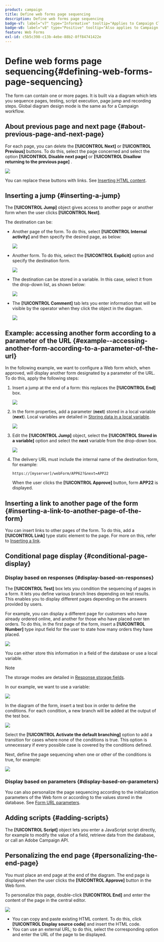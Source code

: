 ```yaml
---
product: campaign
title: Define web forms page sequencing
description: Define web forms page sequencing
badge-v7: label="v7" type="Informative" tooltip="Applies to Campaign Classic v7"
badge-v8: label="v8" type="Positive" tooltip="Also applies to Campaign v8"
feature: Web Forms
exl-id: c5b5c398-c13b-4ebe-88b2-8ff84741422e
---
```

# Define web forms page sequencing{#defining-web-forms-page-sequencing}

 

The form can contain one or more pages. It is built via a diagram which lets you sequence pages, testing, script execution, page jump and recording steps. Global diagram design mode is the same as for a Campaign workflow.

## About previous page and next page {#about-previous-page-and-next-page}

For each page, you can delete the **[!UICONTROL Next]** or **[!UICONTROL Previous]** buttons. To do this, select the page concerned and select the option **[!UICONTROL Disable next page]** or **[!UICONTROL Disallow returning to the previous page]** .

![](assets/s_ncs_admin_survey_no_next_page.png)

You can replace these buttons with links. See [Inserting HTML content](static-elements-in-a-web-form.md#inserting-html-content).

## Inserting a jump {#inserting-a-jump}

The **[!UICONTROL Jump]** object gives access to another page or another form when the user clicks **[!UICONTROL Next]**.

The destination can be:

* Another page of the form. To do this, select **[!UICONTROL Internal activity]** and then specify the desired page, as below:

  ![](assets/s_ncs_admin_jump_param1.png)

* Another form. To do this, select the **[!UICONTROL Explicit]** option and specify the destination form. 

  ![](assets/s_ncs_admin_jump_param2.png)

* The destination can be stored in a variable. In this case, select it from the drop-down list, as shown below:

  ![](assets/s_ncs_admin_jump_param3.png)

* The **[!UICONTROL Comment]** tab lets you enter information that will be visible by the operator when they click the object in the diagram. 

  ![](assets/s_ncs_admin_survey_jump_comment.png)

## Example: accessing another form according to a parameter of the URL {#example--accessing-another-form-according-to-a-parameter-of-the-url}

In the following example, we want to configure a Web form which, when approved, will display another form designated by a parameter of the URL. To do this, apply the following steps:

1. Insert a jump at the end of a form: this replaces the **[!UICONTROL End]** box.

   ![](assets/s_ncs_admin_survey_jump_sample1.png)

1. In the form properties, add a parameter (**next**) stored in a local variable (**next**). Local variables are detailed in [Storing data in a local variable](web-forms-answers.md#storing-data-in-a-local-variable).

   ![](assets/s_ncs_admin_survey_jump_sample2.png)

1. Edit the **[!UICONTROL Jump]** object, select the **[!UICONTROL Stored in a variable]** option and select the **next** variable from the drop-down box.

   ![](assets/s_ncs_admin_survey_jump_sample3.png)

1. The delivery URL must include the internal name of the destination form, for example:

   ```
   https://[myserver]/webForm/APP62?&next=APP22
   ```

   When the user clicks the **[!UICONTROL Approve]** button, form **APP22** is displayed.

## Inserting a link to another page of the form {#inserting-a-link-to-another-page-of-the-form}

You can insert links to other pages of the form. To do this, add a **[!UICONTROL Link]** type static element to the page. For more on this, refer to [Inserting a link](static-elements-in-a-web-form.md#inserting-a-link).

## Conditional page display {#conditional-page-display}

### Display based on responses {#display-based-on-responses}

The **[!UICONTROL Test]** box lets you condition the sequencing of pages in a form. It lets you define various branch lines depending on test results. This enables you to display different pages depending on the answers provided by users.

For example, you can display a different page for customers who have already ordered online, and another for those who have placed over ten orders. To do this, in the first page of the form, insert a **[!UICONTROL Number]** type input field for the user to state how many orders they have placed. 

![](assets/s_ncs_admin_survey_test_ex0.png)

You can either store this information in a field of the database or use a local variable.

>[!NOTE]
>
>The storage modes are detailed in [Response storage fields](web-forms-answers.md#response-storage-fields).

In our example, we want to use a variable:

![](assets/s_ncs_admin_survey_test_ex1.png)

In the diagram of the form, insert a test box in order to define the conditions. For each condition, a new branch will be added at the output of the test box. 

![](assets/s_ncs_admin_survey_test_ex2.png)

Select the **[!UICONTROL Activate the default branching]** option to add a transition for cases where none of the conditions is true. This option is unnecessary if every possible case is covered by the conditions defined.

Next, define the page sequencing when one or other of the conditions is true, for example:

![](assets/s_ncs_admin_survey_test_ex3.png)

### Display based on parameters {#display-based-on-parameters}

You can also personalize the page sequencing according to the initialization parameters of the Web form or according to the values stored in the database. See [Form URL parameters](defining-web-forms-properties.md#form-url-parameters).

## Adding scripts {#adding-scripts}

The **[!UICONTROL Script]** object lets you enter a JavaScript script directly, for example to modify the value of a field, retrieve data from the database, or call an Adobe Campaign API.

## Personalizing the end page {#personalizing-the-end-page}

You must place an end page at the end of the diagram. The end page is displayed when the user clicks the **[!UICONTROL Approve]** button in the Web form.

To personalize this page, double-click **[!UICONTROL End]** and enter the content of the page in the central editor. 

![](assets/s_ncs_admin_survey_end_page_edit.png)

* You can copy and paste existing HTML content. To do this, click **[!UICONTROL Display source code]** and insert the HTML code.
* You can use an external URL; to do this, select the corresponding option and enter the URL of the page to be displayed.
